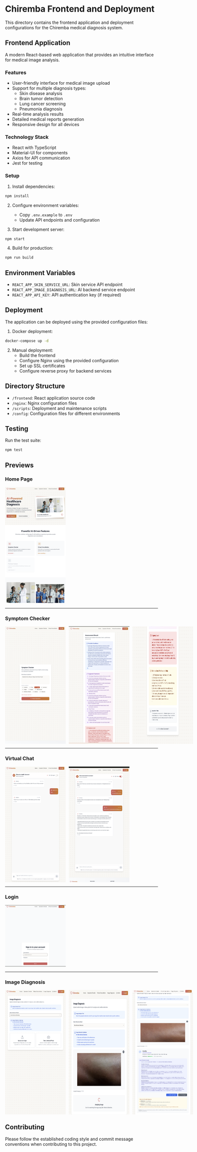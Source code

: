 # Chiremba Frontend and Deployment

This directory contains the frontend application and deployment configurations for the Chiremba medical diagnosis system.

## Frontend Application

A modern React-based web application that provides an intuitive interface for medical image analysis.

### Features

- User-friendly interface for medical image upload
- Support for multiple diagnosis types:
  - Skin disease analysis
  - Brain tumor detection
  - Lung cancer screening
  - Pneumonia diagnosis
- Real-time analysis results
- Detailed medical reports generation
- Responsive design for all devices

### Technology Stack

- React with TypeScript
- Material-UI for components
- Axios for API communication
- Jest for testing

### Setup

1. Install dependencies:
```bash
npm install
```

2. Configure environment variables:
   - Copy `.env.example` to `.env`
   - Update API endpoints and configuration

3. Start development server:
```bash
npm start
```

4. Build for production:
```bash
npm run build
```

## Environment Variables

- `REACT_APP_SKIN_SERVICE_URL`: Skin service API endpoint
- `REACT_APP_IMAGE_DIAGNOSIS_URL`: AI backend service endpoint
- `REACT_APP_API_KEY`: API authentication key (if required)

## Deployment

The application can be deployed using the provided configuration files:

1. Docker deployment:
```bash
docker-compose up -d
```

2. Manual deployment:
   - Build the frontend
   - Configure Nginx using the provided configuration
   - Set up SSL certificates
   - Configure reverse proxy for backend services

## Directory Structure

- `/frontend`: React application source code
- `/nginx`: Nginx configuration files
- `/scripts`: Deployment and maintenance scripts
- `/config`: Configuration files for different environments

## Testing

Run the test suite:
```bash
npm test
```
## Previews

### **Home Page**
<img src="app_previews/home.png" width="200"/>

---

### **Symptom Checker**
<div style="display: flex; gap: 10px;">
  <img src="app_previews/symptom1.png" width="200"/>
  <img src="app_previews/symptom2.png" width="200"/>
  <img src="app_previews/symptom3.png" width="200"/>
</div>

---

### **Virtual Chat**
<div style="display: flex; gap: 10px;">
  <img src="app_previews/chat1.png" width="200"/>
  <img src="app_previews/chat2.png" width="200"/>
</div>

---

### **Login**
<img src="app_previews/login.png" width="200"/>

---

### **Image Diagnosis**
<div style="display: flex; gap: 10px;">
  <img src="app_previews/diagnosis1.png" width="200"/>
  <img src="app_previews/diagnosis2.png" width="200"/>
  <img src="app_previews/diagnosis3.png" width="200"/>
</div>

## Contributing

Please follow the established coding style and commit message conventions when contributing to this project.
